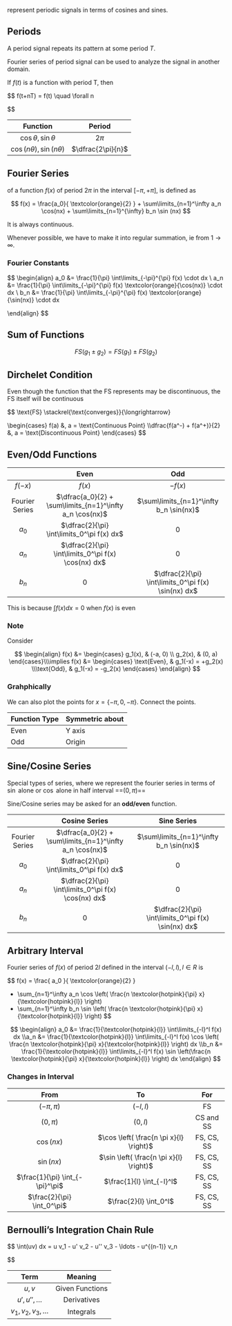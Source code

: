 represent periodic signals in terms of cosines and sines.

## Periods

A period signal repeats its pattern at some period $T$.

Fourier series of period signal can be used to analyze the signal in another domain.

If $f(t)$ is a function with period T, then

$$
f(t+nT) = f(t) \quad \forall n

$$

|             Function             |      Period       |
| :------------------------------: | :---------------: |
|    $\cos \theta, \sin \theta$    |      $2 \pi$      |
| $\cos (n\theta), \sin (n\theta)$ | $\dfrac{2\pi}{n}$ |

## Fourier Series

of a function $f(x)$ of period $2\pi$ in the interval $[-\pi, +\pi]$, is defined as

$$
f(x) =
\frac{a_0}{ \textcolor{orange}{2} } +
\sum\limits_{n=1}^\infty a_n \cos(nx) +
\sum\limits_{n=1}^{\infty} b_n \sin (nx)
$$

It is always continuous.

Whenever possible, we have to make it into regular summation, ie from $1 \to \infty$.

### Fourier Constants

$$
\begin{align}
a_0 &= \frac{1}{\pi} \int\limits_{-\pi}^{\pi} f(x) \cdot dx \\
a_n &= \frac{1}{\pi} \int\limits_{-\pi}^{\pi} f(x) \textcolor{orange}{\cos(nx)} \cdot dx \\
b_n &= \frac{1}{\pi} \int\limits_{-\pi}^{\pi} f(x) \textcolor{orange}{\sin(nx)} \cdot dx

\end{align}
$$

## Sum of Functions

$$
FS(g_1 \pm g_2) = FS(g_1) \pm FS(g_2)
$$

## Dirchelet Condition

Even though the function that the FS represents may be discontinuous, the FS itself will be continuous

$$
\text{FS}
\stackrel{\text{converges}}{\longrightarrow}

\begin{cases}
f(a) &, a = \text{Continuous Point} \\\dfrac{f(a^-) + f(a^+)}{2} &, a = \text{Discontinuous Point}
\end{cases}
$$

## Even/Odd Functions

|                |                           Even                           |                         Odd                         |
| :------------: | :------------------------------------------------------: | :-------------------------------------------------: |
|    $f(-x)$     |                          $f(x)$                          |                       $-f(x)$                       |
| Fourier Series | $\dfrac{a_0}{2} + \sum\limits_{n=1}^\infty a_n \cos(nx)$ |       $\sum\limits_{n=1}^\infty b_n \sin(nx)$       |
|     $a_0$      |        $\dfrac{2}{\pi} \int\limits_0^\pi f(x) dx$        |                          0                          |
|     $a_n$      |   $\dfrac{2}{\pi} \int\limits_0^\pi f(x) \cos(nx) dx$    |                          0                          |
|     $b_n$      |                            0                             | $\dfrac{2}{\pi} \int\limits_0^\pi f(x) \sin(nx) dx$ |

This is because $\int f(x) dx = 0$ when $f(x)$ is even

### Note

Consider

$$
\begin{align}
f(x) &= \begin{cases}
	g_1(x), & (-a, 0) \\	g_2(x), & (0, a)
\end{cases}\\\implies 
f(x) &= \begin{cases}
\text{Even}, & g_1(-x) = +g_2(x) \\\text{Odd},  & g_1(-x) = -g_2(x)
\end{cases}
\end{align}
$$

### Grahphically

We can also plot the points for $x = \{-\pi, 0, - \pi\}$. Connect the points.

| Function Type | Symmetric about |
| ------------- | --------------- |
| Even          | Y axis          |
| Odd           | Origin          |

## Sine/Cosine Series

Special types of series, where we represent the fourier series in terms of $\sin$ alone or $\cos$ alone in half interval ==$(0,\pi)$==

Sine/Cosine series may be asked for an **odd/even** function.

|                |                      Cosine Series                       |                     Sine Series                     |
| :------------: | :------------------------------------------------------: | :-------------------------------------------------: |
| Fourier Series | $\dfrac{a_0}{2} + \sum\limits_{n=1}^\infty a_n \cos(nx)$ |       $\sum\limits_{n=1}^\infty b_n \sin(nx)$       |
|     $a_0$      |        $\dfrac{2}{\pi} \int\limits_0^\pi f(x) dx$        |                          0                          |
|     $a_n$      |   $\dfrac{2}{\pi} \int\limits_0^\pi f(x) \cos(nx) dx$    |                          0                          |
|     $b_n$      |                            0                             | $\dfrac{2}{\pi} \int\limits_0^\pi f(x) \sin(nx) dx$ |

## Arbitrary Interval

Fourier series of $f(x)$ of period $2l$ defined in the interval $(-l, l), l \in R$ is

$$
f(x) =
\frac{
	a_0
}{
	\textcolor{orange}{2}
}
+ \sum_{n=1}^\infty a_n \cos \left(
	\frac{n \textcolor{hotpink}{\pi} x}{\textcolor{hotpink}{l}}
\right)
+ \sum_{n=1}^\infty b_n \sin \left(
	\frac{n \textcolor{hotpink}{\pi} x}{\textcolor{hotpink}{l}}
\right)
$$

$$
\begin{align}
a_0 &= \frac{1}{\textcolor{hotpink}{l}} \int\limits_{-l}^l f(x) dx \\a_n &= \frac{1}{\textcolor{hotpink}{l}} \int\limits_{-l}^l f(x) \cos \left(
	\frac{n \textcolor{hotpink}{\pi} x}{\textcolor{hotpink}{l}}
\right) dx \\b_n &= \frac{1}{\textcolor{hotpink}{l}} \int\limits_{-l}^l f(x) \sin \left(\frac{n \textcolor{hotpink}{\pi} x}{\textcolor{hotpink}{l}} \right) dx
\end{align}
$$

### Changes in Interval

|              From               |                   To                    |    For     |
| :-----------------------------: | :-------------------------------------: | :--------: |
|          $(-\pi, \pi)$          |                $(-l, l)$                |     FS     |
|           $(0, \pi)$            |                $(0, l)$                 | CS and SS  |
|           $\cos(nx)$            | $\cos \left( \frac{n \pi x}{l} \right)$ | FS, CS, SS |
|           $\sin(nx)$            | $\sin \left( \frac{n \pi x}{l} \right)$ | FS, CS, SS |
| $\frac{1}{\pi} \int_{-\pi}^\pi$ |        $\frac{1}{l} \int_{-l}^l$        | FS, CS, SS |
|   $\frac{2}{\pi} \int_0^\pi$    |         $\frac{2}{l} \int_0^l$          | FS, CS, SS |

## Bernoulli’s Integration Chain Rule

$$
\int(uv) dx =
u v_1 -
u' v_2 -
u'' v_3 -
\ldots -
u^{(n-1)} v_n

$$

|          Term          |     Meaning     |
| :--------------------: | :-------------: |
|         $u, v$         | Given Functions |
|    $u', u'', \dots$    |   Derivatives   |
| $v_1, v_2, v_3, \dots$ |    Integrals    |

